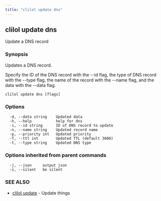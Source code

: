 ```yaml
---
title: "clilol update dns"
---
```

## clilol update dns

Update a DNS record

### Synopsis

Updates a DNS record.

Specify the ID of the DNS record with the --id flag,
the type of DNS record with the --type flag,
the name of the record with the --name flag,
and the data with the --data flag.

```
clilol update dns [flags]
```

### Options

```
  -d, --data string    Updated data
  -h, --help           help for dns
  -i, --id string      ID of DNS record to update
  -n, --name string    Updated record name
  -p, --priority int   Updated priority
  -T, --ttl int        Updated TTL (default 3600)
  -t, --type string    Updated DNS type
```

### Options inherited from parent commands

```
  -j, --json     output json
  -s, --silent   be silent
```

### SEE ALSO

* [clilol update](clilol_update.md)	 - Update things

